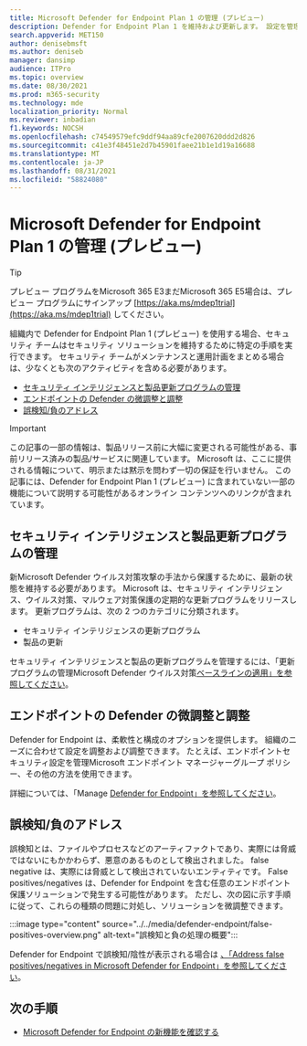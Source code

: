 ```yaml
---
title: Microsoft Defender for Endpoint Plan 1 の管理 (プレビュー)
description: Defender for Endpoint Plan 1 を維持および更新します。 設定を管理し、更新プログラムを取得し、誤検知/負に対処します。
search.appverid: MET150
author: denisebmsft
ms.author: deniseb
manager: dansimp
audience: ITPro
ms.topic: overview
ms.date: 08/30/2021
ms.prod: m365-security
ms.technology: mde
localization_priority: Normal
ms.reviewer: inbadian
f1.keywords: NOCSH
ms.openlocfilehash: c74549579efc9ddf94aa89cfe2007620ddd2d826
ms.sourcegitcommit: c41e3f48451e2d7b45901faee21b1e1d19a16688
ms.translationtype: MT
ms.contentlocale: ja-JP
ms.lasthandoff: 08/31/2021
ms.locfileid: "58824080"
---
```

# <a name="manage-microsoft-defender-for-endpoint-plan-1-preview"></a>Microsoft Defender for Endpoint Plan 1 の管理 (プレビュー)

> [!TIP]
> プレビュー プログラムをMicrosoft 365 E3まだMicrosoft 365 E5場合は、プレビュー プログラムにサインアップ [https://aka.ms/mdep1trial](https://aka.ms/mdep1trial) してください。

組織内で Defender for Endpoint Plan 1 (プレビュー) を使用する場合、セキュリティ チームはセキュリティ ソリューションを維持するために特定の手順を実行できます。 セキュリティ チームがメンテナンスと運用計画をまとめる場合は、少なくとも次のアクティビティを含める必要があります。

- [セキュリティ インテリジェンスと製品更新プログラムの管理](#manage-security-intelligence-and-product-updates)
- [エンドポイントの Defender の微調整と調整](#fine-tune-and-adjust-defender-for-endpoint)
- [誤検知/負のアドレス](#address-false-positivesnegatives)

> [!IMPORTANT]
> この記事の一部の情報は、製品リリース前に大幅に変更される可能性がある、事前リリース済みの製品/サービスに関連しています。 Microsoft は、ここに提供される情報について、明示または黙示を問わず一切の保証を行いません。 この記事には、Defender for Endpoint Plan 1 (プレビュー) に含まれていない一部の機能について説明する可能性があるオンライン コンテンツへのリンクが含まれています。

## <a name="manage-security-intelligence-and-product-updates"></a>セキュリティ インテリジェンスと製品更新プログラムの管理

新Microsoft Defender ウイルス対策攻撃の手法から保護するために、最新の状態を維持する必要があります。 Microsoft は、セキュリティ インテリジェンス、ウイルス対策、マルウェア対策保護の定期的な更新プログラムをリリースします。 更新プログラムは、次の 2 つのカテゴリに分類されます。 

- セキュリティ インテリジェンスの更新プログラム
- 製品の更新 

セキュリティ インテリジェンスと製品の更新プログラムを管理するには、「更新プログラムの管理Microsoft Defender ウイルス対策[ベースラインの適用」を参照してください](manage-updates-baselines-microsoft-defender-antivirus.md)。

## <a name="fine-tune-and-adjust-defender-for-endpoint"></a>エンドポイントの Defender の微調整と調整

Defender for Endpoint は、柔軟性と構成のオプションを提供します。 組織のニーズに合わせて設定を調整および調整できます。 たとえば、エンドポイントセキュリティ設定を管理Microsoft エンドポイント マネージャーグループ ポリシー、その他の方法を使用できます。 

詳細については、「Manage [Defender for Endpoint」を参照してください](manage-atp-post-migration.md)。

## <a name="address-false-positivesnegatives"></a>誤検知/負のアドレス

誤検知とは、ファイルやプロセスなどのアーティファクトであり、実際には脅威ではないにもかかわらず、悪意のあるものとして検出されました。 false negative は、実際には脅威として検出されていないエンティティです。 False positives/negatives は、Defender for Endpoint を含む任意のエンドポイント保護ソリューションで発生する可能性があります。 ただし、次の図に示す手順に従って、これらの種類の問題に対処し、ソリューションを微調整できます。

:::image type="content" source="../../media/defender-endpoint/false-positives-overview.png" alt-text="誤検知と負の処理の概要":::

Defender for Endpoint で誤検知/陰性が表示される場合は [、「Address false positives/negatives in Microsoft Defender for Endpoint」を参照してください](defender-endpoint-false-positives-negatives.md)。

## <a name="next-steps"></a>次の手順

- [Microsoft Defender for Endpoint の新機能を確認する](whats-new-in-microsoft-defender-atp.md)